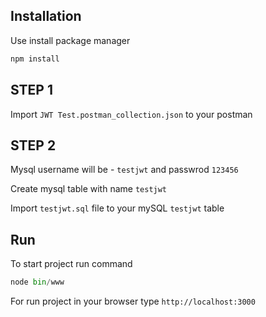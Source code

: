 ## Installation

Use install package manager

```bash
npm install
```

## STEP 1
Import `JWT Test.postman_collection.json` to your postman

## STEP 2

Mysql username will be - `testjwt` and passwrod `123456`

Create mysql table with name `testjwt`

Import `testjwt.sql` file to your mySQL `testjwt` table

## Run

To start project run command
```python
node bin/www
```

For run project in your browser type `http://localhost:3000`
